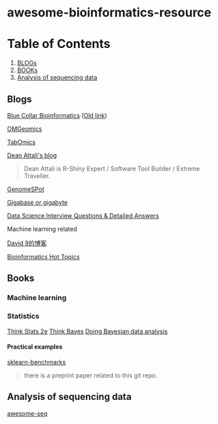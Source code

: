# awesome-bioinformatics-resource

# Table of Contents
1. [BLOGs](#blogs)
2. [BOOKs](#books)
3. [Analysis of sequencing data](#ngs)

## Blogs <a name='blogs'></a>

[Blue Collar Bioinformatics](http://bcb.io/) ([Old link](https://bcbio.wordpress.com/))

[OMGeomics](http://omgenomics.com/)

[TabOmics](https://xie186.github.io/)

[Dean Attali's blog](http://deanattali.com/)

> Dean Attali is R-Shiny Expert / Software Tool Builder / Extreme Traveller. 

[GenomeSPot](http://genomespot.blogspot.com/)

[Gigabase or gigabyte](gigabaseorgigabyte.wordpress.com)

[Data Science Interview Questions & Detailed Answers](https://rpubs.com/JDAHAN/172473)

Machine learning related

[David 9的博客 ](http://nooverfit.com/wp/)

[Bioinformatics Hot Topics](http://jura.wi.mit.edu/bio/education/hot_topics/)

## Books <a name = "books"></a>

### Machine learning

### Statistics

[Think Stats 2e](http://greenteapress.com/wp/think-stats-2e/)
[Think Bayes](http://greenteapress.com/wp/think-bayes/)
[Doing Bayesian data analysis](http://www.sciencedirect.com/science/book/9780124058880)

#### Practical examples

[sklearn-benchmarks](https://github.com/BioinformaticsMaterials/sklearn-benchmarks)

> there is a preprint paper related to this git repo. 


## Analysis of sequencing data <a name = "ngs"></a>

[awesome-seq](https://github.com/xie186/awesome-seq)

